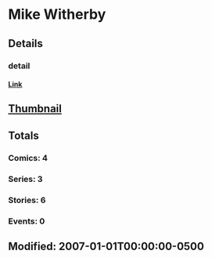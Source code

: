 # Mike  Witherby 
## Details
### detail
#### [Link](http://marvel.com/comics/creators/3949/mike_witherby?utm_campaign=apiRef&utm_source=225578a89fc76f3d20fbffda5d17a88d)
## [Thumbnail](http://i.annihil.us/u/prod/marvel/i/mg/b/40/image_not_available.jpg)
## Totals
### Comics: 4
### Series: 3
### Stories: 6
### Events: 0
## Modified: 2007-01-01T00:00:00-0500